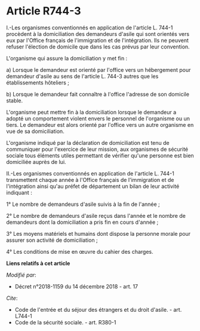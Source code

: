 # Article R744-3

I.-Les organismes conventionnés en application de l'article L. 744-1 procèdent à la domiciliation des demandeurs d'asile qui
sont orientés vers eux par l'Office français de l'immigration et de l'intégration. Ils ne peuvent refuser l'élection de
domicile que dans les cas prévus par leur convention.

L'organisme qui assure la domiciliation y met fin :

a) Lorsque le demandeur est orienté par l'office vers un hébergement pour demandeur d'asile au sens de l'article L. 744-3
autres que les établissements hôteliers ;

b) Lorsque le demandeur fait connaître à l'office l'adresse de son domicile stable.

L'organisme peut mettre fin à la domiciliation lorsque le demandeur a adopté un comportement violent envers le personnel de
l'organisme ou un tiers. Le demandeur est alors orienté par l'office vers un autre organisme en vue de sa domiciliation. 

L'organisme indiqué par la déclaration de domiciliation est tenu de communiquer pour l'exercice de leur mission, aux
organismes de sécurité sociale tous éléments utiles permettant de vérifier qu'une personne est bien domiciliée auprès de lui.

II.-Les organismes conventionnés en application de l'article L. 744-1 transmettent chaque année à l'Office français de
l'immigration et de l'intégration ainsi qu'au préfet de département un bilan de leur activité indiquant :

1° Le nombre de demandeurs d'asile suivis à la fin de l'année ;

2° Le nombre de demandeurs d'asile reçus dans l'année et le nombre de demandeurs dont la domiciliation a pris fin en cours
d'année ;

3° Les moyens matériels et humains dont dispose la personne morale pour assurer son activité de domiciliation ;

4° Les conditions de mise en œuvre du cahier des charges.

**Liens relatifs à cet article**

_Modifié par_:

  - Décret n°2018-1159 du 14 décembre 2018 - art. 17

_Cite_:

  - Code de l'entrée et du séjour des étrangers et du droit d'asile. - art. L744-1
  - Code de la sécurité sociale. - art. R380-1
